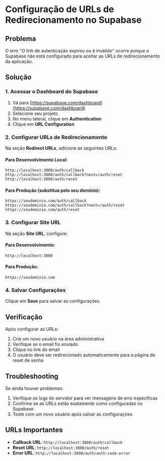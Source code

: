 # Configuração de URLs de Redirecionamento no Supabase

## Problema
O erro "O link de autenticação expirou ou é inválido" ocorre porque o Supabase não está configurado para aceitar as URLs de redirecionamento da aplicação.

## Solução

### 1. Acessar o Dashboard do Supabase
1. Vá para [https://supabase.com/dashboard](https://supabase.com/dashboard)
2. Selecione seu projeto
3. No menu lateral, clique em **Authentication**
4. Clique em **URL Configuration**

### 2. Configurar URLs de Redirecionamento

Na seção **Redirect URLs**, adicione as seguintes URLs:

#### Para Desenvolvimento Local:
```
http://localhost:3000/auth/callback
http://localhost:3000/auth/callback?next=/auth/reset
http://localhost:3000/auth/reset
```

#### Para Produção (substitua pelo seu domínio):
```
https://seudominio.com/auth/callback
https://seudominio.com/auth/callback?next=/auth/reset
https://seudominio.com/auth/reset
```

### 3. Configurar Site URL

Na seção **Site URL**, configure:

#### Para Desenvolvimento:
```
http://localhost:3000
```

#### Para Produção:
```
https://seudominio.com
```

### 4. Salvar Configurações

Clique em **Save** para salvar as configurações.

## Verificação

Após configurar as URLs:

1. Crie um novo usuário na área administrativa
2. Verifique se o email foi enviado
3. Clique no link do email
4. O usuário deve ser redirecionado automaticamente para a página de reset de senha

## Troubleshooting

Se ainda houver problemas:

1. Verifique os logs do servidor para ver mensagens de erro específicas
2. Confirme se as URLs estão exatamente como configuradas no Supabase
3. Teste com um novo usuário após salvar as configurações

## URLs Importantes

- **Callback URL**: `http://localhost:3000/auth/callback`
- **Reset URL**: `http://localhost:3000/auth/reset`
- **Error URL**: `http://localhost:3000/auth/auth-code-error`
